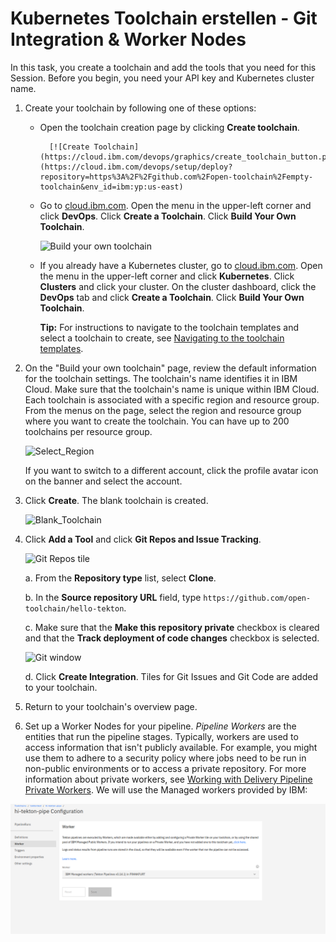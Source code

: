 # Kubernetes Toolchain erstellen - Git Integration & Worker Nodes



In this task, you create a toolchain and add the tools that you need for this Session. Before you begin, you need your API key and Kubernetes cluster name.

1. Create your toolchain by following one of these options:
   * Open the toolchain creation page by clicking **Create toolchain**.

           [![Create Toolchain](https://cloud.ibm.com/devops/graphics/create_toolchain_button.png)](https://cloud.ibm.com/devops/setup/deploy?repository=https%3A%2F%2Fgithub.com%2Fopen-toolchain%2Fempty-toolchain&env_id=ibm:yp:us-east)

   * Go to [cloud.ibm.com](https://cloud.ibm.com/?cm_mmc=IBMBluemixGarageMethod-_-MethodSite-_-10-19-15::12-31-18-_-ibm-bluemix-website). Open the menu in the upper-left corner and click **DevOps**. Click **Create a Toolchain**. Click **Build Your Own Toolchain**. 

     ![Build your own toolchain](https://www.ibm.com/cloud/architecture/images/tutorials/toolchains/develop-kubernetes-app-using-tekton-delivery-pipelines/Blank_Template.png)

   * If you already have a Kubernetes cluster, go to [cloud.ibm.com](https://cloud.ibm.com/?cm_mmc=IBMBluemixGarageMethod-_-MethodSite-_-10-19-15::12-31-18-_-ibm-bluemix-website). Open the menu in the upper-left corner and click **Kubernetes**. Click **Clusters** and click your cluster. On the cluster dashboard, click the **DevOps** tab and click **Create a Toolchain**. Click **Build Your Own Toolchain**. 

     **Tip:** For instructions to navigate to the toolchain templates and select a toolchain to create, see [Navigating to the toolchain templates](https://www.ibm.com/cloud/architecture/tutorials/toolchain_nav).
2. On the "Build your own toolchain" page, review the default information for the toolchain settings. The toolchain's name identifies it in IBM Cloud. Make sure that the toolchain's name is unique within IBM Cloud. Each toolchain is associated with a specific region and resource group. From the menus on the page, select the region and resource group where you want to create the toolchain. You can have up to 200 toolchains per resource group.

   ![Select\_Region](https://www.ibm.com/cloud/architecture/images/tutorials/toolchains/develop-kubernetes-app-using-tekton-delivery-pipelines/Region_Select.png)

   If you want to switch to a different account, click the profile avatar icon on the banner and select the account.

3. Click **Create**. The blank toolchain is created.

   ![Blank\_Toolchain](https://www.ibm.com/cloud/architecture/images/tutorials/toolchains/develop-kubernetes-app-using-tekton-delivery-pipelines/Blank_Toolchain.png)

4. Click **Add a Tool** and click **Git Repos and Issue Tracking**. 

   ![Git Repos tile](https://www.ibm.com/cloud/architecture/images/tutorials/toolchains/develop-kubernetes-app-using-tekton-delivery-pipelines/Add_Tool_Git.png)

   a. From the **Repository type** list, select **Clone**.

   b. In the **Source repository URL** field, type `https://github.com/open-toolchain/hello-tekton`.

   c. Make sure that the **Make this repository private** checkbox is cleared and that the **Track deployment of code changes** checkbox is selected.

   ![Git window](https://www.ibm.com/cloud/architecture/images/tutorials/toolchains/develop-kubernetes-app-using-tekton-delivery-pipelines/Tekton_Git_Setup.png)

   d. Click **Create Integration**. Tiles for Git Issues and Git Code are added to your toolchain.

5. Return to your toolchain's overview page.
6. Set up a Worker Nodes for your pipeline. _Pipeline Workers_ are the entities that run the pipeline stages. Typically, workers are used to access information that isn't publicly available. For example, you might use them to adhere to a security policy where jobs need to be run in non-public environments or to access a private repository. For more information about private workers, see [Working with Delivery Pipeline Private Workers](https://cloud.ibm.com/docs/ContinuousDelivery?topic=ContinuousDelivery-private-workers&cm_mmc=IBMBluemixGarageMethod-_-MethodSite-_-10-19-15::12-31-18-_-ContinuousDelivery-private-workers). We will use the Managed workers provided by IBM:

![](../../.gitbook/assets/image%20%2860%29.png)



